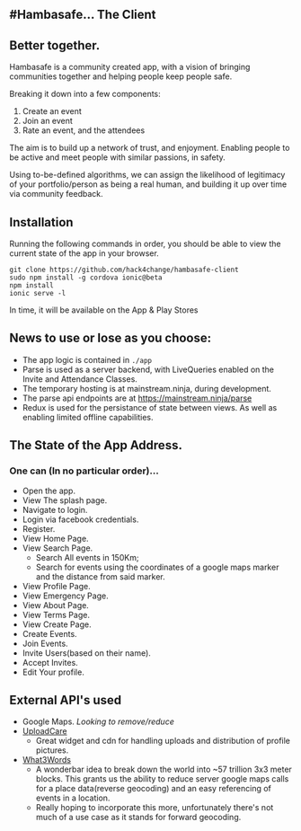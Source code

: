 #Hambasafe... The Client
-----------------------

## Better together.
Hambasafe is a community created app, with a vision of bringing communities together and helping people keep people safe.

Breaking it down into a few components:
1. Create an event
2. Join an event
3. Rate an event, and the attendees

The aim is to build up a network of trust, and enjoyment. Enabling people to be active and meet people with similar passions, in safety.

Using to-be-defined algorithms, we can assign the likelihood of legitimacy of your portfolio/person as being a real human, and building it up over time via community feedback.

## Installation

Running the following commands in order, you should be able to view the current state of the app in your browser.

```
git clone https://github.com/hack4change/hambasafe-client
sudo npm install -g cordova ionic@beta
npm install
ionic serve -l
```

In time, it will be available on the App & Play Stores

## News to use or lose as you choose:
* The app logic is contained in `./app`
* Parse is used as a server backend, with LiveQueries enabled on the Invite and Attendance Classes.
* The temporary hosting is at mainstream.ninja, during development.
* The parse api endpoints are at https://mainstream.ninja/parse
* Redux is used for the persistance of state between views. As well as enabling limited offline capabilities.


## The State of the App Address.
### One can (In no particular order)...
* Open the app.
* View The splash page.
* Navigate to login.
* Login via facebook credentials.
* Register.
* View Home Page.
* View Search Page.
  + Search All events in 150Km;
  + Search for events using the coordinates of a google maps marker and the distance from said marker.
* View Profile Page.
* View Emergency Page.
* View About Page.
* View Terms Page.
* View Create Page.
* Create Events.
* Join Events.
* Invite Users(based on their name).
* Accept Invites.
* Edit Your profile.


## External API's used
* Google Maps. *Looking to remove/reduce*
* [UploadCare](uploadcare.com)
  + Great widget and cdn for handling uploads and distribution of profile pictures.
* [What3Words](what3words.com)
  + A wonderbar idea to break down the world into ~57 trillion 3x3 meter blocks. This grants us the ability to reduce server google maps calls for a place data(reverse geocoding) and an easy referencing of events in a location.
  - Really hoping to incorporate this more, unfortunately there's not much of a use case as it stands for forward geocoding.
